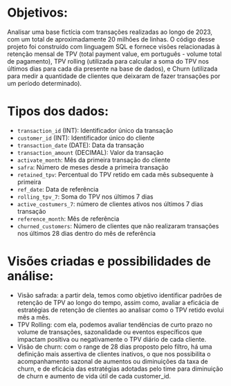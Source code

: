 # Objetivos:
Analisar uma base fictícia com transações realizadas ao longo de 2023, com um total de aproximadamente 20 milhões de linhas. O código desse projeto foi construído com linguagem SQL e fornece visões relacionadas à retenção mensal de TPV (total payment value, em português - volume total de pagamento), TPV rolling (utilizada para calcular a soma do TPV nos últimos dias para cada dia presente na base de dados), e Churn (utilizada para medir a quantidade de clientes que deixaram de fazer transações por um período determinado).

# Tipos dos dados:

- `transaction_id` (INT): Identificador único da transação
- `customer_id` (INT): Identificador único do cliente
- `transaction_date` (DATE): Data da transação
- `transaction_amount` (DECIMAL): Valor da transação
- `activate_month`: Mês da primeira transação do cliente
- `safra`: Número de meses desde a primeira transação
- `retained_tpv`: Percentual do TPV retido em cada mês subsequente à primeira
- `ref_date`: Data de referência
- `rolling_tpv_7`: Soma do TPV nos últimos 7 dias
- `active_costumers_7`: número de clientes ativos nos últimos 7 dias transação
- `reference_month`: Mês de referência
- `churned_customers`: Número de clientes que não realizaram transações nos
últimos 28 dias dentro do mês de referência

# Visões criadas e possibilidades de análise:

- Visão safrada: a partir dela, temos como objetivo identificar padrões de retenção de TPV ao longo do tempo, assim como, avaliar a eficácia de estratégias de retenção de clientes ao analisar como o TPV retido evolui mês a mês.
- TPV Rolling: com ela, podemos avaliar tendências de curto prazo no volume de transações, sazonalidade ou eventos específicos que impactam positiva ou negativamente o TPV diário de cada cliente.
- Visão de churn: com o range de 28 dias proposto pelo filtro, há uma definição mais assertiva de clientes inativos, o que nos possibilita o acompanhamento sazonal de aumentos ou diminuições da taxa de churn, e de eficácia das estratégias adotadas pelo time para diminuição de churn e aumento de vida útil de cada customer_id.
